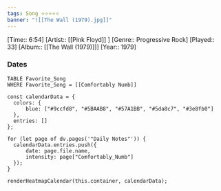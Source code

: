 ```yaml
---
tags: Song ⭐⭐⭐⭐⭐ 
banner: "![[The Wall (1979).jpg]]"
---
```

[Time:: 6:54]
[Artist:: [[Pink Floyd]] ]
[Genre:: Progressive Rock]
[Played:: 33]
[Album:: [[The Wall (1979)]]]
[Year:: 1979]
### Dates
````dataview
TABLE Favorite_Song
WHERE Favorite_Song = [[Comfortably Numb]]
````

  ```dataviewjs
const calendarData = { 
	colors: { 
		blue: ["#9ccfd8", "#5BAAB8", "#57A1BB", "#5da8c7", "#3e8fb0"] 
	}, 
	entries: [] 
}; 

for (let page of dv.pages('"Daily Notes"')) { 
	calendarData.entries.push({ 
		date: page.file.name, 
		intensity: page["Comfortably_Numb"]
	}); 
} 

renderHeatmapCalendar(this.container, calendarData);
```
